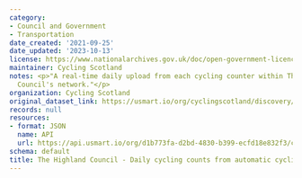 ```yaml
---
category:
- Council and Government
- Transportation
date_created: '2021-09-25'
date_updated: '2023-10-13'
license: https://www.nationalarchives.gov.uk/doc/open-government-licence/version/3/
maintainer: Cycling Scotland
notes: <p>"A real-time daily upload from each cycling counter within The Highland
  Council's network."</p>
organization: Cycling Scotland
original_dataset_link: https://usmart.io/org/cyclingscotland/discovery/discovery-view-detail/da632de6-499b-427d-a15d-94c75d381249
records: null
resources:
- format: JSON
  name: API
  url: https://api.usmart.io/org/d1b773fa-d2bd-4830-b399-ecfd18e832f3/c762c71a-7366-44ba-8828-90f473295f44/1/urql
schema: default
title: The Highland Council - Daily cycling counts from automatic cycling counters
---
```

